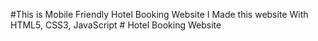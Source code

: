 #This is Mobile Friendly Hotel Booking Website
I Made this website With HTML5, CSS3, JavaScript
 #   H o t e l  B o o k i n g   W e b s i t e 
 
 
